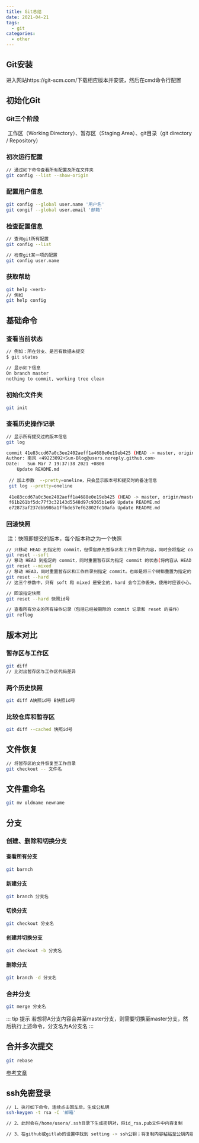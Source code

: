 ```yaml
---
title: Git总结
date: 2021-04-21
tags:
  - git
categories:
  - other
---
```


<articleTop></articleTop>

## Git安装

进入网站https://git-scm.com/下载相应版本并安装，然后在cmd命令行配置

## 初始化Git

### 	Git三个阶段

​			工作区（Working Directory）、暂存区（Staging Area）、git目录（git directory / Repository）

### 	初次运行配置

```bash
// 通过如下命令查看所有配置及所在文件夹
git config --list --show-origin
```

### 	配置用户信息

```bash
git config --global user.name '用户名'
git congif --global user.email '邮箱'
```

### 	检查配置信息

```bash
// 查询git所有配置
git config --list

// 检查git某一项的配置
git config user.name
```

### 	获取帮助

```bash
git help <verb>
// 例如
git help config
```

## 基础命令

### 	查看当前状态

```bash
// 例如：所在分支、是否有数据未提交
$ git status

// 显示如下信息
On branch master
nothing to commit, working tree clean
```

### 	初始化文件夹

```bash
git init
```

### 	查看历史操作记录

```bash
// 显示所有提交过的版本信息
git log

commit 41e83ccd67a0c3ee2402aeff1a4688e0e19eb425 (HEAD -> master, origin/master, origin/HEAD)
Author: 南风 <49223092+Sun-Blog@users.noreply.github.com>
Date:   Sun Mar 7 19:37:38 2021 +0800
    Update README.md
    
 // 加上参数  --pretty=oneline，只会显示版本号和提交时的备注信息
 git log --pretty=oneline
 
 41e83ccd67a0c3ee2402aeff1a4688e0e19eb425 (HEAD -> master, origin/master, origin/HEAD) Update README.md
 f61b261bf5dc77f3c32143d5548d97c9365b1e69 Update README.md
 e72873af237dbb986a1ffbde57ef62802fc10afa Update README.md
```

### 回滚快照

​	注：快照即提交的版本，每个版本称之为一个快照

```bash
// 只移动 HEAD 到指定的 commit，但保留原先暂存区和工作目录的内容，同时会将指定 commit 之后提交的内容设置到暂存区中
git reset --soft
// 移动 HEAD 到指定的 commit，同时重置暂存区为指定 commit 的状态(将内容从 HEAD 复制到暂存区中)，但保留原先的工作目录，同时将添加暂存区的修改撤销到工作目录中。该选项为默认选项，可以省略
git reset --mixed
// 移动 HEAD，同时重置暂存区和工作目录到指定 commit。也即是将三个树都重置为指定的 commit。
git reset --hard
// 这三个参数中，只有 soft 和 mixed 是安全的，hard 会令工作丢失，使用时应该小心。

// 回滚指定快照
git reset --hard 快照id号

// 查看所有分支的所有操作记录（包括已经被删除的 commit 记录和 reset 的操作）
git reflog
```

## 版本对比

### 	暂存区与工作区

```bash
git diff
// 比对出暂存区与工作区代码差异
```

### 	两个历史快照

```bash
git diff A快照id号 B快照id号
```

### 	比较仓库和暂存区

```bash
git diff --cached 快照id号
```

## 文件恢复

```bash
// 将暂存区的文件恢复至工作目录
git checkout -- 文件名
```

## 文件重命名

```bash
git mv oldname newname
```

## 分支

### 	创建、删除和切换分支

#### 		查看所有分支

```bash
git barnch
```

#### 		新建分支

```bash
git branch 分支名
```

#### 		切换分支

```bash
git checkout 分支名
```

#### 		创建并切换分支

```bash
git checkout -b 分支名
```

#### 		删除分支

```bash
git branch -d 分支名
```

### 	合并分支

```bash
git merge 分支名
```
::: tip 提示
若想将A分支内容合并至master分支，则需要切换至master分支，然后执行上述命令，分支名为A分支名
:::

## 合并多次提交

```bash
git rebase
```

[参考文章](https://www.liaoxuefeng.com/wiki/896043488029600/1216289527823648)

## ssh免密登录

```bash
// 1、执行如下命令，连续点击回车后，生成公私钥
ssh-keygen -t rsa -C '邮箱'

// 2、此时会在/home/usera/.ssh目录下生成密钥对，将id_rsa.pub文件中内容复制

// 3、在github或gitlab的设置中找到 setting -> ssh公钥；将复制内容粘贴至公钥内容区，保存即可
```

